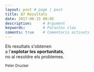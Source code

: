 ```yaml
---
layout: post # page | post
title: 87 Resultats
date: 2017-06-15 00:05
description:     # Argument
keywords:        # Paraules clau
coments: true    # Comentaris activats
---
```


Els resultats s'obtenen<br />
a l'**explotar les oportunitats**,<br />
no al resoldre els problemes.<br />

<small>Peter Drucker</small>
